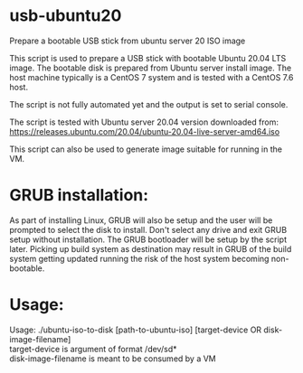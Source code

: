 # usb-ubuntu20
Prepare a bootable USB stick from ubuntu server 20 ISO image

This script is used to prepare a USB stick with bootable
Ubuntu 20.04 LTS image. The bootable disk is prepared from Ubuntu
server install image. The host machine typically is a CentOS 7
system and is tested with a CentOS 7.6 host.

The script is not fully automated yet and the output is set to serial console. 

The script is tested with Ubuntu server 20.04 version downloaded
from:\
https://releases.ubuntu.com/20.04/ubuntu-20.04-live-server-amd64.iso

This script can also be used to generate image suitable for running
in the VM.

GRUB installation:
=================
As part of installing Linux, GRUB will also be setup and the user will be prompted to
select the disk to install. Don't select any drive and exit GRUB setup without
installation. The GRUB bootloader will be setup by the script later. Picking up
build system as destination may result in GRUB of the build system getting updated
running the risk of the host system becoming non-bootable.

Usage:
=====
Usage: ./ubuntu-iso-to-disk [path-to-ubuntu-iso] [target-device OR disk-image-filename]\
   target-device is argument of format /dev/sd*\
   disk-image-filename is meant to be consumed by a VM

